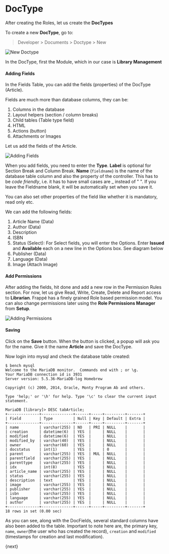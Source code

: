 # DocType

After creating the Roles, let us create the **DocTypes**

To create a new **DocType**, go to:

> Developer > Documents > Doctype > New

<img class="screenshot" alt="New Doctype" src="{{docs_base_url}}/assets/img/doctype_new.png">

In the DocType, first the Module, which in our case is **Library Management**

#### Adding Fields

In the Fields Table, you can add the fields (properties) of the DocType (Article).

Fields are much more than database columns, they can be:

1. Columns in the database
1. Layout helpers (section / column breaks)
1. Child tables (Table type field)
1. HTML
1. Actions (button)
1. Attachments or Images

Let us add the fields of the Article.

<img class="screenshot" alt="Adding Fields" src="{{docs_base_url}}/assets/img/doctype_adding_field.png">

When you add fields, you need to enter the **Type**. **Label** is optional for Section Break and Column Break. **Name** (`fieldname`) is the name of the database table column and also the property of the controller. This has to be *code friendly*, i.e. it has to have small cases are _ instead of " ". If you leave the Fieldname blank, it will be automatically set when you save it.

You can also set other properties of the field like whether it is mandatory, read only etc.

We can add the following fields:

1. Article Name (Data)
2. Author (Data)
3. Description
4. ISBN
5. Status (Select): For Select fields, you will enter the Options. Enter **Issued** and **Available** each on a new line in the Options box. See diagram below
6. Publisher (Data)
7. Language (Data)
8. Image (Attach Image)


#### Add Permissions

After adding the fields, hit done and add a new row in the Permission Rules section. For now, let us give Read, Write, Create, Delete and Report access to **Librarian**. Frappé has a finely grained Role based permission model. You can also change permissions later using the **Role Permissions Manager** from **Setup**.

<img class="screenshot" alt="Adding Permissions" src="{{docs_base_url}}/assets/img/doctype_adding_permission.png">

#### Saving

Click on the **Save** button. When the button is clicked, a popup will ask you for the name. Give it the name **Article** and save the DocType.

Now login into mysql and check the database table created:

	$ bench mysql
	Welcome to the MariaDB monitor.  Commands end with ; or \g.
	Your MariaDB connection id is 3931
	Server version: 5.5.36-MariaDB-log Homebrew

	Copyright (c) 2000, 2014, Oracle, Monty Program Ab and others.

	Type 'help;' or '\h' for help. Type '\c' to clear the current input statement.

	MariaDB [library]> DESC tabArticle;
	+--------------+--------------+------+-----+---------+-------+
	| Field        | Type         | Null | Key | Default | Extra |
	+--------------+--------------+------+-----+---------+-------+
	| name         | varchar(255) | NO   | PRI | NULL    |       |
	| creation     | datetime(6)  | YES  |     | NULL    |       |
	| modified     | datetime(6)  | YES  |     | NULL    |       |
	| modified_by  | varchar(40)  | YES  |     | NULL    |       |
	| owner        | varchar(60)  | YES  |     | NULL    |       |
	| docstatus    | int(1)       | YES  |     | 0       |       |
	| parent       | varchar(255) | YES  | MUL | NULL    |       |
	| parentfield  | varchar(255) | YES  |     | NULL    |       |
	| parenttype   | varchar(255) | YES  |     | NULL    |       |
	| idx          | int(8)       | YES  |     | NULL    |       |
	| article_name | varchar(255) | YES  |     | NULL    |       |
	| status       | varchar(255) | YES  |     | NULL    |       |
	| description  | text         | YES  |     | NULL    |       |
	| image        | varchar(255) | YES  |     | NULL    |       |
	| publisher    | varchar(255) | YES  |     | NULL    |       |
	| isbn         | varchar(255) | YES  |     | NULL    |       |
	| language     | varchar(255) | YES  |     | NULL    |       |
	| author       | varchar(255) | YES  |     | NULL    |       |
	+--------------+--------------+------+-----+---------+-------+
	18 rows in set (0.00 sec)


As you can see, along with the DocFields, several standard columns have also been added to the table. Important to note here are, the primary key, `name`, `owner`(the user who has created the record), `creation` and `modified` (timestamps for creation and last modification).

{next}

